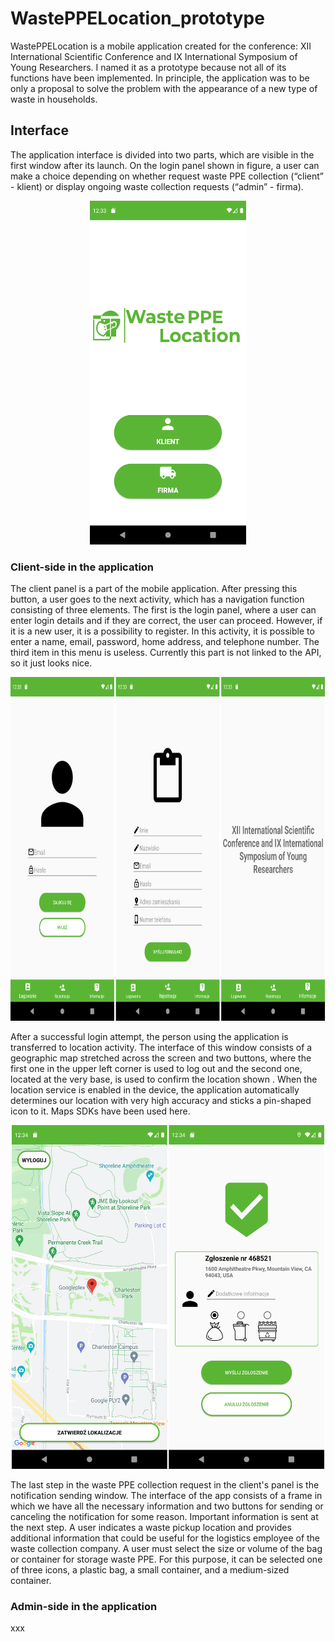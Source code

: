 # WastePPELocation_prototype
WastePPELocation is a mobile application created for the conference: XII International Scientific Conference and IX International Symposium of Young Researchers. I named it as a prototype because not all of its functions have been implemented. 
In principle, the application was to be only a proposal to solve the problem with the appearance of a new type of waste in households.

## Interface
The application interface is divided into two parts, which are visible in the first window after its launch. On the login panel shown in figure, 
a user  can  make a  choice  depending  on  whether request  waste  PPE  collection  (“client”  - klient)  or display ongoing waste collection requests (“admin” - firma).

<p align="center">
<img src="app/src/main/main.png" width="250" height="550" >
</p>

### Client-side in the application
The client panel is a part of the mobile application. After pressing this button, a user goes to the next activity, which has a navigation function consisting of three elements. The first is the login panel, where a user can enter login details and if they are correct, the user can proceed. However, if it is a new user, it is a possibility to register. In this activity, it is possible to enter a name, email, password, home address, and telephone number. The third item in this menu is useless. Currently this part is not linked to the API, so it just looks nice.

<p align="center">
<img src="app/src/main/client.png" width="750" height="550" />
</p>

After a successful login attempt, the person using the application is transferred to location activity. The interface of this window consists of a geographic map stretched across the screen and two buttons, where the first one in the upper left corner is used to log out and the second one, located at the very base, is used to confirm the location shown . When the location service is enabled in the device, the application automatically determines our location with very high accuracy and sticks a pin-shaped icon to it. Maps SDKs have been used here.

<p align="center">
<img src="app/src/main/confirm.png" width="500" height="550" />
</p>

The last step in the waste PPE collection request in the client's panel is the notification sending window. The interface of the app consists of a frame in which we have all the necessary information and two buttons for sending or canceling the notification for some reason. Important information is sent at the next step. A user indicates a waste pickup location and provides additional information that could be useful for the logistics employee of the waste collection company. A user must select the size or volume of the bag or container for storage waste PPE. For this purpose, it can be selected one of three icons, a plastic bag, a small container, and a medium-sized container.

### Admin-side in the application
xxx
